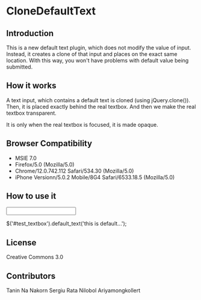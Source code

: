 CloneDefaultText
=======================

Introduction
-------------------
This is a new default text plugin, which does not modify the value of input.
Instead, it creates a clone of that input and places on the exact same location.
With this way, you won't have problems with default value being submitted.


How it works
------------------
A text input, which contains a default text is cloned (using jQuery.clone()).
Then, it is placed exactly behind the real textbox.
And then we make the real textbox transparent.

It is only when the real textbox is focused, it is made opaque.


Browser Compatibility
------------------
* MSIE 7.0
* Firefox/5.0 (Mozilla/5.0)
* Chrome/12.0.742.112 Safari/534.30 (Mozilla/5.0)
* iPhone Versionn/5.0.2 Mobile/8G4 Safari/6533.18.5 (Mozilla/5.0)


How to use it
-------------------
<input type="text" id="test_textbox" class="test" style="color: green">

$('#test_textbox').default_text('this is default...');



License
------------------
Creative Commons 3.0



Contributors
-------------------
Tanin Na Nakorn
Sergiu Rata
Nilobol Ariyamongkollert